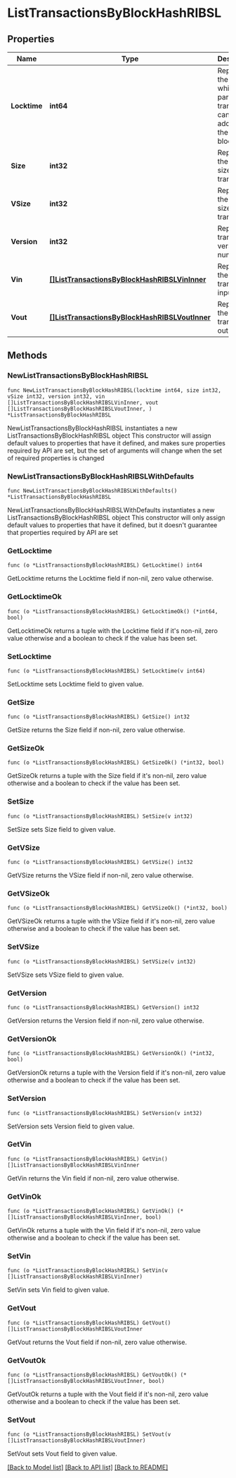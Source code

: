# ListTransactionsByBlockHashRIBSL

## Properties

Name | Type | Description | Notes
------------ | ------------- | ------------- | -------------
**Locktime** | **int64** | Represents the time at which a particular transaction can be added to the blockchain. | 
**Size** | **int32** | Represents the total size of this transaction. | 
**VSize** | **int32** | Represents the virtual size of this transaction. | 
**Version** | **int32** | Represents transaction version number. | 
**Vin** | [**[]ListTransactionsByBlockHashRIBSLVinInner**](ListTransactionsByBlockHashRIBSLVinInner.md) | Represents the transaction inputs. | 
**Vout** | [**[]ListTransactionsByBlockHashRIBSLVoutInner**](ListTransactionsByBlockHashRIBSLVoutInner.md) | Represents the transaction outputs. | 

## Methods

### NewListTransactionsByBlockHashRIBSL

`func NewListTransactionsByBlockHashRIBSL(locktime int64, size int32, vSize int32, version int32, vin []ListTransactionsByBlockHashRIBSLVinInner, vout []ListTransactionsByBlockHashRIBSLVoutInner, ) *ListTransactionsByBlockHashRIBSL`

NewListTransactionsByBlockHashRIBSL instantiates a new ListTransactionsByBlockHashRIBSL object
This constructor will assign default values to properties that have it defined,
and makes sure properties required by API are set, but the set of arguments
will change when the set of required properties is changed

### NewListTransactionsByBlockHashRIBSLWithDefaults

`func NewListTransactionsByBlockHashRIBSLWithDefaults() *ListTransactionsByBlockHashRIBSL`

NewListTransactionsByBlockHashRIBSLWithDefaults instantiates a new ListTransactionsByBlockHashRIBSL object
This constructor will only assign default values to properties that have it defined,
but it doesn't guarantee that properties required by API are set

### GetLocktime

`func (o *ListTransactionsByBlockHashRIBSL) GetLocktime() int64`

GetLocktime returns the Locktime field if non-nil, zero value otherwise.

### GetLocktimeOk

`func (o *ListTransactionsByBlockHashRIBSL) GetLocktimeOk() (*int64, bool)`

GetLocktimeOk returns a tuple with the Locktime field if it's non-nil, zero value otherwise
and a boolean to check if the value has been set.

### SetLocktime

`func (o *ListTransactionsByBlockHashRIBSL) SetLocktime(v int64)`

SetLocktime sets Locktime field to given value.


### GetSize

`func (o *ListTransactionsByBlockHashRIBSL) GetSize() int32`

GetSize returns the Size field if non-nil, zero value otherwise.

### GetSizeOk

`func (o *ListTransactionsByBlockHashRIBSL) GetSizeOk() (*int32, bool)`

GetSizeOk returns a tuple with the Size field if it's non-nil, zero value otherwise
and a boolean to check if the value has been set.

### SetSize

`func (o *ListTransactionsByBlockHashRIBSL) SetSize(v int32)`

SetSize sets Size field to given value.


### GetVSize

`func (o *ListTransactionsByBlockHashRIBSL) GetVSize() int32`

GetVSize returns the VSize field if non-nil, zero value otherwise.

### GetVSizeOk

`func (o *ListTransactionsByBlockHashRIBSL) GetVSizeOk() (*int32, bool)`

GetVSizeOk returns a tuple with the VSize field if it's non-nil, zero value otherwise
and a boolean to check if the value has been set.

### SetVSize

`func (o *ListTransactionsByBlockHashRIBSL) SetVSize(v int32)`

SetVSize sets VSize field to given value.


### GetVersion

`func (o *ListTransactionsByBlockHashRIBSL) GetVersion() int32`

GetVersion returns the Version field if non-nil, zero value otherwise.

### GetVersionOk

`func (o *ListTransactionsByBlockHashRIBSL) GetVersionOk() (*int32, bool)`

GetVersionOk returns a tuple with the Version field if it's non-nil, zero value otherwise
and a boolean to check if the value has been set.

### SetVersion

`func (o *ListTransactionsByBlockHashRIBSL) SetVersion(v int32)`

SetVersion sets Version field to given value.


### GetVin

`func (o *ListTransactionsByBlockHashRIBSL) GetVin() []ListTransactionsByBlockHashRIBSLVinInner`

GetVin returns the Vin field if non-nil, zero value otherwise.

### GetVinOk

`func (o *ListTransactionsByBlockHashRIBSL) GetVinOk() (*[]ListTransactionsByBlockHashRIBSLVinInner, bool)`

GetVinOk returns a tuple with the Vin field if it's non-nil, zero value otherwise
and a boolean to check if the value has been set.

### SetVin

`func (o *ListTransactionsByBlockHashRIBSL) SetVin(v []ListTransactionsByBlockHashRIBSLVinInner)`

SetVin sets Vin field to given value.


### GetVout

`func (o *ListTransactionsByBlockHashRIBSL) GetVout() []ListTransactionsByBlockHashRIBSLVoutInner`

GetVout returns the Vout field if non-nil, zero value otherwise.

### GetVoutOk

`func (o *ListTransactionsByBlockHashRIBSL) GetVoutOk() (*[]ListTransactionsByBlockHashRIBSLVoutInner, bool)`

GetVoutOk returns a tuple with the Vout field if it's non-nil, zero value otherwise
and a boolean to check if the value has been set.

### SetVout

`func (o *ListTransactionsByBlockHashRIBSL) SetVout(v []ListTransactionsByBlockHashRIBSLVoutInner)`

SetVout sets Vout field to given value.



[[Back to Model list]](../README.md#documentation-for-models) [[Back to API list]](../README.md#documentation-for-api-endpoints) [[Back to README]](../README.md)


